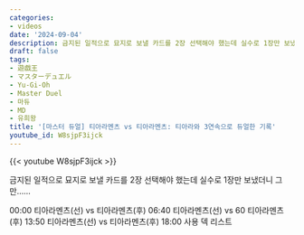 ```yaml
---
categories:
- videos
date: '2024-09-04'
description: 금지된 일적으로 묘지로 보낼 카드를 2장 선택해야 했는데 실수로 1장만 보냈더니 그만……
draft: false
tags:
- 遊戯王
- マスターデュエル
- Yu-Gi-Oh
- Master Duel
- 마듀
- MD
- 유희왕
title: '[마스터 듀얼] 티아라멘츠 vs 티아라멘츠: 티아라와 3연속으로 듀얼한 기록'
youtube_id: W8sjpF3ijck
---
```



{{< youtube W8sjpF3ijck >}}

금지된 일적으로 묘지로 보낼 카드를 2장 선택해야 했는데 실수로 1장만 보냈더니 그만……

00:00 티아라멘츠(선) vs 티아라멘츠(후)
06:40 티아라멘츠(선) vs 60 티아라멘츠(후)
13:50 티아라멘츠(선) vs 티아라멘츠(후)
18:00 사용 덱 리스트